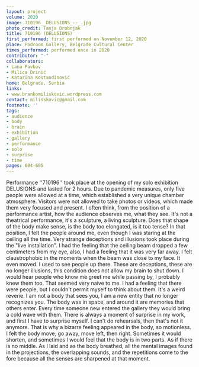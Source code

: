 ```yaml
---
layout: project
volume: 2020
image: 710196__DELUSIONS_--_.jpg
photo_credit: Tanja Drobnjak
title: 710196 (DELUSIONS)
first_performed: first performed on November 12, 2020
place: Podroom Gallery, Belgrade Cultural Center
times_performed: performed once in 2020
contributor: "-"
collaborators:
- Lana Pavkov
- Milica Drinić
- Katarina Kostandinović
home: Belgrade, Serbia
links:
- www.brankomiliskovic.wordpress.com
contact: milisskovic@gmail.com
footnote: ''
tags:
- audience
- body
- brain
- exhibition
- gallery
- performance
- solo
- surprise
- time
pages: 604-605
---
```



Performance ''710196'' took place at the opening of my solo exhibition DELUSIONS and lasted for 2 hours. Due to pandemic measures, only five people were allowed at a time, which established a very unique chamber atmosphere. Visitors were not allowed to take photos or videos, which made them very focused and present. 
I often think, from the position of a performance artist, how the audience observes me, what they see. It's not a theatrical performance, it's a sculpture, a living sculpture. Does that shape of the body make sense, is the body too elongated, is it too tense? In that position, I felt the people around me, even though I was staring at the ceiling all the time. Very strange deceptions and illusions took place during the "live installation". I had the feeling that the ceiling beam dropped a few centimeters from my eye, also, I had a feeling that it was very far away. I felt claustrophobic in the moments when the beam was close to my face. It even moved. I used to see people up there. These are deceptions, these are no longer illusions, this condition does not allow my brain to shut down. I would hear people who know me greet me while passing by, I probably knew them too. That seemed very naive to me. I had a feeling that there were people, but I couldn't permit myself to think about them. It's a weird reverie. I am not a body that sees you, I am a new entity that no longer recognizes you. The body was in space, and around it are memories that others enter. Every time someone new entered the gallery they would bring a cold wave with them.
There is always a moment of surprise in my work, and first I have to surprise myself. I can't do rehearsals, then that's not it anymore. That is why a bizarre feeling appeared in the body, so motionless. I felt the body move, go away, move left, then right. Sometimes it would shorten, and sometimes I would feel that the body is in two parts. As if there is no middle. As I laid and as the body breathed, all the mental images found in the projections, the overlapping sounds, and the repetitions come to the fore because all the senses are sharpened at that moment.
